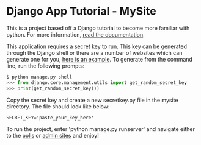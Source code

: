 # Django App Tutorial - MySite

This is a project based off a Django tutorial to become more familiar with python. For more information, [read the documentation](https://docs.djangoproject.com/en/3.1/intro/tutorial01/). 

This application requires a secret key to run. This key can be generated through the Django shell or there are a number of websites which can generate one for you, [here is an example](https://djecrety.ir/). To generate from the command line, run the following prompts: 

```python 
$ python manage.py shell
>>> from django.core.management.utils import get_random_secret_key
>>> print(get_random_secret_key())
```
Copy the secret key and create a new secretkey.py file in the mysite directory. The file should look like below:  

`SECRET_KEY='paste_your_key_here'`

To run the project, enter 'python manage.py runserver' and navigate either to the [polls](http://127.0.0.1:8000/polls) or [admin sites](http://127.0.0.1:8000/admin) and enjoy! 
